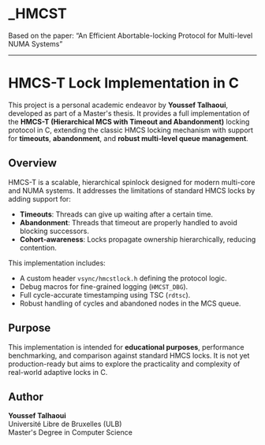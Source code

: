 # _HMCST
Based on the paper: “An Efficient Abortable-locking Protocol for Multi-level NUMA Systems”

---

# HMCS-T Lock Implementation in C

This project is a personal academic endeavor by **Youssef Talhaoui**, developed as part of a Master's thesis. It provides a full implementation of the **HMCS-T (Hierarchical MCS with Timeout and Abandonment)** locking protocol in C, extending the classic HMCS locking mechanism with support for **timeouts**, **abandonment**, and **robust multi-level queue management**.

## Overview

HMCS-T is a scalable, hierarchical spinlock designed for modern multi-core and NUMA systems. It addresses the limitations of standard HMCS locks by adding support for:

- **Timeouts**: Threads can give up waiting after a certain time.
- **Abandonment**: Threads that timeout are properly handled to avoid blocking successors.
- **Cohort-awareness**: Locks propagate ownership hierarchically, reducing contention.

This implementation includes:
- A custom header `vsync/hmcstlock.h` defining the protocol logic.
- Debug macros for fine-grained logging (`HMCST_DBG`).
- Full cycle-accurate timestamping using TSC (`rdtsc`).
- Robust handling of cycles and abandoned nodes in the MCS queue.

## Purpose

This implementation is intended for **educational purposes**, performance benchmarking, and comparison against standard HMCS locks. It is not yet production-ready but aims to explore the practicality and complexity of real-world adaptive locks in C.

## Author

**Youssef Talhaoui**  
Université Libre de Bruxelles (ULB)  
Master's Degree in Computer Science   
